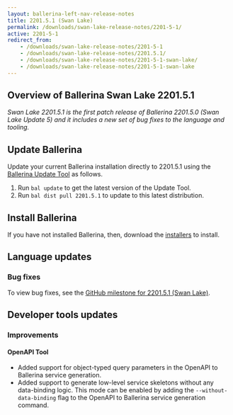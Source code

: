 ```yaml
---
layout: ballerina-left-nav-release-notes
title: 2201.5.1 (Swan Lake) 
permalink: /downloads/swan-lake-release-notes/2201-5-1/
active: 2201-5-1
redirect_from: 
    - /downloads/swan-lake-release-notes/2201-5-1
    - /downloads/swan-lake-release-notes/2201.5.1/
    - /downloads/swan-lake-release-notes/2201-5-1-swan-lake/
    - /downloads/swan-lake-release-notes/2201-5-1-swan-lake
---
```


## Overview of Ballerina Swan Lake 2201.5.1

<em>Swan Lake 2201.5.1 is the first patch release of Ballerina 2201.5.0 (Swan Lake Update 5) and it includes a new set of bug fixes to the language and tooling.</em>

## Update Ballerina

Update your current Ballerina installation directly to 2201.5.1 using the [Ballerina Update Tool](/learn/update-tool/) as follows.

1. Run `bal update` to get the latest version of the Update Tool.
2. Run `bal dist pull 2201.5.1` to update to this latest distribution.

## Install Ballerina

If you have not installed Ballerina, then, download the [installers](/downloads/#swanlake) to install.

## Language updates

### Bug fixes

To view bug fixes, see the [GitHub milestone for 2201.5.1 (Swan Lake)](https://github.com/ballerina-platform/ballerina-lang/issues?q=is%3Aissue+milestone%3A2201.5.1+label%3AType%2FBug+is%3Aclosed).

## Developer tools updates

### Improvements

#### OpenAPI Tool
- Added support for object-typed query parameters in the OpenAPI to Ballerina service generation.
- Added support to generate low-level service skeletons without any data-binding logic. This mode can be enabled by adding the `--without-data-binding` flag to the OpenAPI to Ballerina service generation command.
